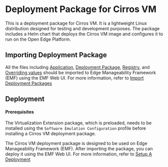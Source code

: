<!---
  SPDX-FileCopyrightText: (C) 2025 Intel Corporation
  SPDX-License-Identifier: Apache-2.0
-->

# Deployment Package for Cirros VM

This is a deployment package for Cirros VM. It is a lightweight Linux distribution designed for testing and development purposes. 
The package includes a Helm chart that deploys the Cirros VM image and configures it to run on the Open Edge Platform.

## Importing Deployment Package
All the files including [Application](app.yaml), [Deployment Package](dp.yaml), [Registry](registry.yaml), and [Overriding values](values.yaml) 
should be imported to Edge Manageability Framework (EMF) using the EMF Web UI. 
For more information, refer to [Import Deployment Packages](https://docs.openedgeplatform.intel.com/edge-manage-docs/main/user_guide/package_software/import_deployment.html) 

## Deployment

#### Prerequisites
The Virtualization Extension package, which is preloaded, 
needs to be installed using the `Software Emulation Configuration` profile before installing a Cirros VM deployment package.

The Cirros VM deployment package is designed to be used on Edge Manageability Framework (EMF). 
After importing the package, you can deploy it using the EMF Web UI. 
For more information, refer to [Setup A Deployment](https://docs.openedgeplatform.intel.com/edge-manage-docs/main/user_guide/package_software/setup_deploy.html)



